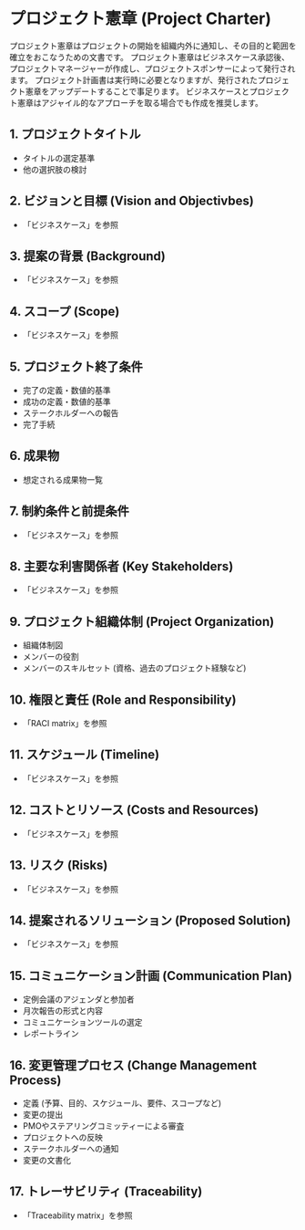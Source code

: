 # プロジェクト憲章 (Project Charter)
プロジェクト憲章はプロジェクトの開始を組織内外に通知し、その目的と範囲を確立をおこなうための文書です。
プロジェクト憲章はビジネスケース承認後、プロジェクトマネージャーが作成し、プロジェクトスポンサーによって発行されます。
プロジェクト計画書は実行時に必要となりますが、発行されたプロジェクト憲章をアップデートすることで事足ります。
ビジネスケースとプロジェクト憲章はアジャイル的なアプローチを取る場合でも作成を推奨します。

## 1. プロジェクトタイトル
- タイトルの選定基準
- 他の選択肢の検討

## 2. ビジョンと目標 (Vision and Objectivbes)
- 「ビジネスケース」を参照

## 3. 提案の背景 (Background)
- 「ビジネスケース」を参照

## 4. スコープ (Scope)
- 「ビジネスケース」を参照

## 5. プロジェクト終了条件
- 完了の定義・数値的基準
- 成功の定義・数値的基準
- ステークホルダーへの報告
- 完了手続

## 6. 成果物
- 想定される成果物一覧

## 7. 制約条件と前提条件
- 「ビジネスケース」を参照

## 8. 主要な利害関係者 (Key Stakeholders)
- 「ビジネスケース」を参照

## 9. プロジェクト組織体制 (Project Organization)
- 組織体制図
- メンバーの役割
- メンバーのスキルセット (資格、過去のプロジェクト経験など)

## 10. 権限と責任 (Role and Responsibility)
- 「RACI matrix」を参照

## 11. スケジュール (Timeline)
- 「ビジネスケース」を参照

## 12. コストとリソース (Costs and Resources)
- 「ビジネスケース」を参照

## 13. リスク (Risks)
- 「ビジネスケース」を参照

## 14. 提案されるソリューション (Proposed Solution)
- 「ビジネスケース」を参照

## 15. コミュニケーション計画 (Communication Plan)
 - 定例会議のアジェンダと参加者
 - 月次報告の形式と内容
 - コミュニケーションツールの選定
 - レポートライン

## 16. 変更管理プロセス (Change Management Process)
 - 定義 (予算、目的、スケジュール、要件、スコープなど)
 - 変更の提出
 - PMOやステアリングコミッティーによる審査
 - プロジェクトへの反映
 - ステークホルダーへの通知
 - 変更の文書化

## 17. トレーサビリティ (Traceability)
- 「Traceability matrix」を参照